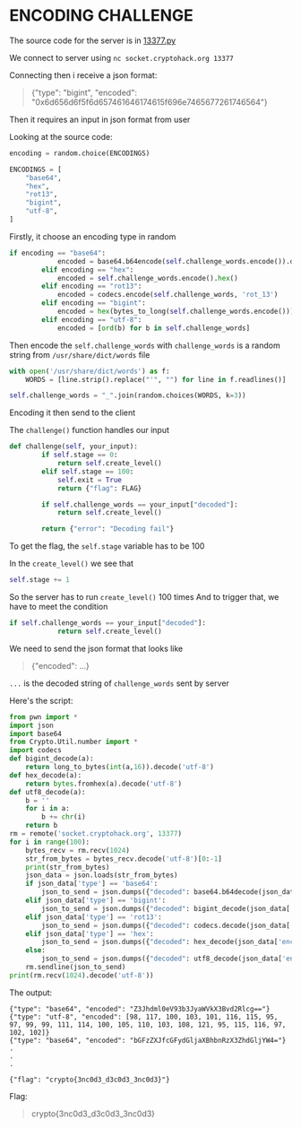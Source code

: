 # ENCODING CHALLENGE
The source code for the server is in [13377.py]("https://cryptohack.org/static/challenges/13377_43de0a0efed6ed7bd890d1c79db22fb1.py") 

We connect to server using `nc socket.cryptohack.org 13377`

Connecting then i receive a json format:
>{"type": "bigint", "encoded": "0x6d656d6f5f6d657461646174615f696e7465677261746564"}

Then it requires an input in json format from user

Looking at the source code:
```py
encoding = random.choice(ENCODINGS)
```
```py
ENCODINGS = [
    "base64",
    "hex",
    "rot13",
    "bigint",
    "utf-8",
]
```
Firstly, it choose an encoding type in random
```py
if encoding == "base64":
            encoded = base64.b64encode(self.challenge_words.encode()).decode() # wow so encode
        elif encoding == "hex":
            encoded = self.challenge_words.encode().hex()
        elif encoding == "rot13":
            encoded = codecs.encode(self.challenge_words, 'rot_13')
        elif encoding == "bigint":
            encoded = hex(bytes_to_long(self.challenge_words.encode()))
        elif encoding == "utf-8":
            encoded = [ord(b) for b in self.challenge_words]
```
Then encode the `self.challenge_words` with `challenge_words` is a random string from `/usr/share/dict/words` file
```py
with open('/usr/share/dict/words') as f:
    WORDS = [line.strip().replace("'", "") for line in f.readlines()]
```
```py
self.challenge_words = "_".join(random.choices(WORDS, k=3))
```
Encoding it then send to the client

The `challenge()` function handles our input
```py
def challenge(self, your_input):
        if self.stage == 0:
            return self.create_level()
        elif self.stage == 100:
            self.exit = True
            return {"flag": FLAG}

        if self.challenge_words == your_input["decoded"]:
            return self.create_level()

        return {"error": "Decoding fail"}
```
To get the flag, the `self.stage` variable has to be 100

In the `create_level()` we see that
```py
self.stage += 1
```
So the server has to run `create_level()` 100 times
And to trigger that, we have to meet the condition
```py
if self.challenge_words == your_input["decoded"]:
            return self.create_level()
```

We need to send the json format that looks like
>{"encoded": ...}

`...` is the decoded string of `challenge_words` sent by server

Here's the script:
```py
from pwn import *
import json
import base64
from Crypto.Util.number import *
import codecs
def bigint_decode(a):
    return long_to_bytes(int(a,16)).decode('utf-8')
def hex_decode(a):
    return bytes.fromhex(a).decode('utf-8')
def utf8_decode(a):
    b = ''
    for i in a:
        b += chr(i)
    return b
rm = remote('socket.cryptohack.org', 13377)
for i in range(100):
    bytes_recv = rm.recv(1024)
    str_from_bytes = bytes_recv.decode('utf-8')[0:-1]
    print(str_from_bytes)
    json_data = json.loads(str_from_bytes)
    if json_data['type'] == 'base64':
        json_to_send = json.dumps({"decoded": base64.b64decode(json_data['encoded']).decode('utf-8')})
    elif json_data['type'] == 'bigint':
        json_to_send = json.dumps({"decoded": bigint_decode(json_data['encoded'])})
    elif json_data['type'] == 'rot13':
        json_to_send = json.dumps({"decoded": codecs.decode(json_data['encoded'],'rot13')})
    elif json_data['type'] == 'hex':
        json_to_send = json.dumps({"decoded": hex_decode(json_data['encoded'])})
    else:
        json_to_send = json.dumps({"decoded": utf8_decode(json_data['encoded'])})
    rm.sendline(json_to_send)
print(rm.recv(1024).decode('utf-8'))
```
The output:
```
{"type": "base64", "encoded": "Z3Jhdml0eV93b3JyaWVkX3Bvd2Rlcg=="}
{"type": "utf-8", "encoded": [98, 117, 100, 103, 101, 116, 115, 95, 97, 99, 99, 111, 114, 100, 105, 110, 103, 108, 121, 95, 115, 116, 97, 102, 102]}
{"type": "base64", "encoded": "bGFzZXJfcGFydGljaXBhbnRzX3ZhdGljYW4="}
.
.
.

{"flag": "crypto{3nc0d3_d3c0d3_3nc0d3}"}
```

Flag:
>crypto{3nc0d3_d3c0d3_3nc0d3}
